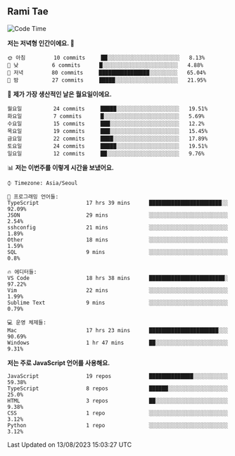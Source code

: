 ## Rami Tae

<!--START_SECTION:waka-->
![Code Time](http://img.shields.io/badge/Code%20Time-912%20hrs%2047%20mins-blue)

**저는 저녁형 인간이에요. 🦉** 

```text
🌞 아침         10 commits     ██░░░░░░░░░░░░░░░░░░░░░░░   8.13% 
🌆 낮　         6 commits      █░░░░░░░░░░░░░░░░░░░░░░░░   4.88% 
🌃 저녁         80 commits     ████████████████░░░░░░░░░   65.04% 
🌙 밤　         27 commits     █████░░░░░░░░░░░░░░░░░░░░   21.95%

```
📅 **제가 가장 생산적인 날은 월요일이에요.** 

```text
월요일          24 commits     █████░░░░░░░░░░░░░░░░░░░░   19.51% 
화요일          7 commits      █░░░░░░░░░░░░░░░░░░░░░░░░   5.69% 
수요일          15 commits     ███░░░░░░░░░░░░░░░░░░░░░░   12.2% 
목요일          19 commits     ███░░░░░░░░░░░░░░░░░░░░░░   15.45% 
금요일          22 commits     ████░░░░░░░░░░░░░░░░░░░░░   17.89% 
토요일          24 commits     █████░░░░░░░░░░░░░░░░░░░░   19.51% 
일요일          12 commits     ██░░░░░░░░░░░░░░░░░░░░░░░   9.76%

```


📊 **저는 이번주를 이렇게 시간을 보냈어요.** 

```text
⌚︎ Timezone: Asia/Seoul

💬 프로그래밍 언어들: 
TypeScript               17 hrs 39 mins      ███████████████████████░░   92.09% 
JSON                     29 mins             ░░░░░░░░░░░░░░░░░░░░░░░░░   2.54% 
sshconfig                21 mins             ░░░░░░░░░░░░░░░░░░░░░░░░░   1.89% 
Other                    18 mins             ░░░░░░░░░░░░░░░░░░░░░░░░░   1.59% 
SQL                      9 mins              ░░░░░░░░░░░░░░░░░░░░░░░░░   0.8%

🔥 에디터들: 
VS Code                  18 hrs 38 mins      ████████████████████████░   97.22% 
Vim                      22 mins             ░░░░░░░░░░░░░░░░░░░░░░░░░   1.99% 
Sublime Text             9 mins              ░░░░░░░░░░░░░░░░░░░░░░░░░   0.79%

💻 운영 체제들: 
Mac                      17 hrs 23 mins      ██████████████████████░░░   90.69% 
Windows                  1 hr 47 mins        ██░░░░░░░░░░░░░░░░░░░░░░░   9.31%

```

**저는 주로 JavaScript 언어를 사용해요.** 

```text
JavaScript               19 repos            ██████████████░░░░░░░░░░░   59.38% 
TypeScript               8 repos             ██████░░░░░░░░░░░░░░░░░░░   25.0% 
HTML                     3 repos             ██░░░░░░░░░░░░░░░░░░░░░░░   9.38% 
CSS                      1 repo              ░░░░░░░░░░░░░░░░░░░░░░░░░   3.12% 
Python                   1 repo              ░░░░░░░░░░░░░░░░░░░░░░░░░   3.12%

```



 Last Updated on 13/08/2023 15:03:27 UTC
<!--END_SECTION:waka-->
